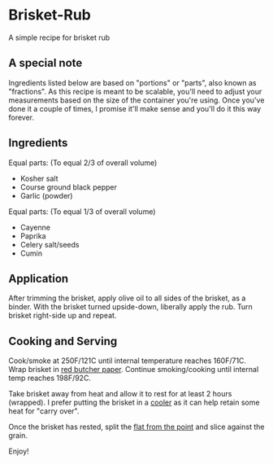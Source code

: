 # Brisket-Rub
A simple recipe for brisket rub

## A special note
Ingredients listed below are based on "portions" or "parts", also known as "fractions". As this recipe is meant to be scalable, you'll need to adjust your measurements based on the size of the container you're using. Once you've done it a couple of times, I promise it'll make sense and you'll do it this way forever. 

## Ingredients

Equal parts:
(To equal 2/3 of overall volume)

- Kosher salt
- Course ground black pepper
- Garlic (powder)

Equal parts:
(To equal 1/3 of overall volume)

- Cayenne
- Paprika
- Celery salt/seeds
- Cumin

## Application
After trimming the brisket, apply olive oil to all sides of the brisket, as a binder. With the brisket turned upside-down, liberally apply the rub. Turn brisket right-side up and repeat. 

## Cooking and Serving

Cook/smoke at 250F/121C until internal temperature reaches 160F/71C. Wrap brisket in [red butcher paper](https://www.amazon.com/Pink-Kraft-Butcher-Paper-Roll/dp/B0776JH663/ref=sr_1_1_sspa?crid=3HKYBMLBLLXK6&keywords=red+butcher+paper&qid=1572289124&sprefix=red+butcher%2Caps%2C166&sr=8-1-spons&psc=1&spLa=ZW5jcnlwdGVkUXVhbGlmaWVyPUExWEhSVVE2WUZEMkNKJmVuY3J5cHRlZElkPUEwODE0MDg2UjlGQkxWR1I1STQ3JmVuY3J5cHRlZEFkSWQ9QTA4Nzc3MzMyRTlTWFA4UjBSNkxFJndpZGdldE5hbWU9c3BfYXRmJmFjdGlvbj1jbGlja1JlZGlyZWN0JmRvTm90TG9nQ2xpY2s9dHJ1ZQ==). Continue smoking/cooking until internal temp reaches 198F/92C. 

Take brisket away from heat and allow it to rest for at least 2 hours (wrapped). I prefer putting the brisket in a [cooler](https://www.amazon.com/Coleman-Performance-Cooler-48-Quart-Blue/dp/B0000DH4LT/ref=sr_1_4?dchild=1&keywords=cooler&qid=1572289366&sr=8-4) as it can help retain some heat for "carry over". 

Once the brisket has rested, split the [flat from the point](https://www.smoker-cooking.com/whole-beef-brisket.html) and slice against the grain. 

Enjoy!

